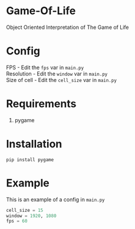 # Game-Of-Life
Object Oriented Interpretation of The Game of Life

# Config
FPS - Edit the `fps` var in `main.py` <br/>
Resolution - Edit the `window` var in `main.py` <br/>
Size of cell - Edit the `cell_size` var in `main.py` <br/>

# Requirements
1. pygame

# Installation
```
pip install pygame
```

# Example
This is an example of a config in `main.py`
```py
cell_size = 15
window = 1920, 1080
fps = 60
```
